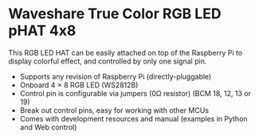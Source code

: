 <!--
---
name: True Color RGB LED pHAT
class: board
type: led
formfactor: pHAT
manufacturer: Waveshare
description: True color RGB LED HAT with 4x8 pixels
url: http://www.waveshare.com/wiki/RGB_LED_HAT
buy: https://www.waveshare.com/product/mini-pc/raspberry-pi/hats/rgb-led-hat.htm
schematic: https://www.waveshare.com/w/upload/b/bf/RGB_LED_HAT_Schematic_.pdf
image: 'waveshare-rgb-led-phat-4x8.png'
pincount: 40
eeprom: yes
power:
  '2':
ground:
  '6':
  '9':
  '14':
  '20':
  '25':
  '30':
  '34':
  '39':
pin:
  '12':
    name: Data
    direction: output
    mode: pwm
    active: high
    description: WS2812 Data
-->
# Waveshare True Color RGB LED pHAT 4x8

This RGB LED HAT can be easily attached on top of the Raspberry Pi to display colorful effect, and controlled by only one signal pin.

* Supports any revision of Raspberry Pi (directly-pluggable)
* Onboard 4 × 8 RGB LED (WS2812B)
* Control pin is configurable via jumpers (0Ω resistor) (BCM 18, 12, 13 or 19)
* Break out control pins, easy for working with other MCUs
* Comes with development resources and manual (examples in Python and Web control)
